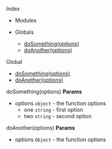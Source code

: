Index

* Modules

* Globals
  * [doSomething(options)](#doSomething)
  * [doAnother(options)](#doAnother)

Global
* [doSomething(options)](#doSomething)
* [doAnother(options)](#doAnother)

<a name="doSomething"></a>
doSomething(options)
**Params**

- options `object` - the function options
  - one `string` - first option
  - two `string` - second option

<a name="doAnother"></a>
doAnother(options)
**Params**

- options `Object` - the function options

